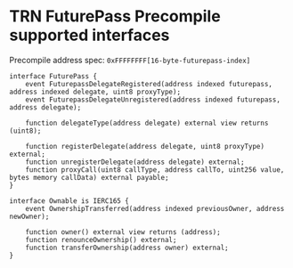 # TRN FuturePass Precompile supported interfaces

Precompile address spec: `0xFFFFFFFF[16-byte-futurepass-index]`

```solidity
interface FuturePass {
    event FuturepassDelegateRegistered(address indexed futurepass, address indexed delegate, uint8 proxyType);
    event FuturepassDelegateUnregistered(address indexed futurepass, address delegate);
    
    function delegateType(address delegate) external view returns (uint8);

    function registerDelegate(address delegate, uint8 proxyType) external;
    function unregisterDelegate(address delegate) external;
    function proxyCall(uint8 callType, address callTo, uint256 value, bytes memory callData) external payable;
}
```

```solidity
interface Ownable is IERC165 {
    event OwnershipTransferred(address indexed previousOwner, address newOwner);

    function owner() external view returns (address);
    function renounceOwnership() external;
    function transferOwnership(address owner) external;
}
```
